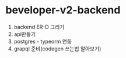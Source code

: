 # beveloper-v2-backend

1. backend ER-D 그리기
2. api만들기
3. postgres - typeorm 연동
4. grapql 준비(codegen 쓰는법 알아보기)
